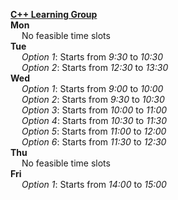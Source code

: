 <ins>**C++ Learning Group**</ins> <br />**Mon** <br />&emsp; No feasible time slots <br />**Tue** <br />&emsp; *Option 1*: Starts from *9:30* to *10:30* <br />&emsp; *Option 2*: Starts from *12:30* to *13:30* <br />**Wed** <br />&emsp; *Option 1*: Starts from *9:00* to *10:00* <br />&emsp; *Option 2*: Starts from *9:30* to *10:30* <br />&emsp; *Option 3*: Starts from *10:00* to *11:00* <br />&emsp; *Option 4*: Starts from *10:30* to *11:30* <br />&emsp; *Option 5*: Starts from *11:00* to *12:00* <br />&emsp; *Option 6*: Starts from *11:30* to *12:30* <br />**Thu** <br />&emsp; No feasible time slots <br />**Fri** <br />&emsp; *Option 1*: Starts from *14:00* to *15:00* <br /><br /> <br />